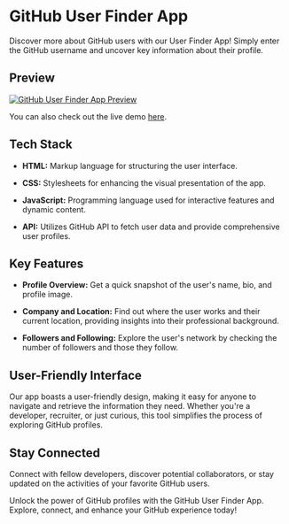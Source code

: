 # GitHub User Finder App

Discover more about GitHub users with our User Finder App! Simply enter the GitHub username and uncover key information about their profile.

## Preview

[![GitHub User Finder App Preview](https://img.youtube.com/vi/4lkBiO_csLI/0.jpg)](https://youtu.be/4lkBiO_csLI)

You can also check out the live demo [here](https://github-user-s-finder-app.vercel.app/).

## Tech Stack

- **HTML:** Markup language for structuring the user interface.
  
- **CSS:** Stylesheets for enhancing the visual presentation of the app.

- **JavaScript:** Programming language used for interactive features and dynamic content.

- **API:** Utilizes GitHub API to fetch user data and provide comprehensive user profiles.

## Key Features

- **Profile Overview:** Get a quick snapshot of the user's name, bio, and profile image.

- **Company and Location:** Find out where the user works and their current location, providing insights into their professional background.

- **Followers and Following:** Explore the user's network by checking the number of followers and those they follow.

## User-Friendly Interface

Our app boasts a user-friendly design, making it easy for anyone to navigate and retrieve the information they need. Whether you're a developer, recruiter, or just curious, this tool simplifies the process of exploring GitHub profiles.

## Stay Connected

Connect with fellow developers, discover potential collaborators, or stay updated on the activities of your favorite GitHub users.

Unlock the power of GitHub profiles with the GitHub User Finder App. Explore, connect, and enhance your GitHub experience today!
